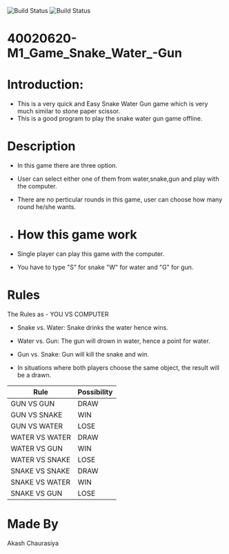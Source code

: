 ![Build Status](https://api.codiga.io/project/30083/score/svg)
![Build Status](https://api.codiga.io/project/30083/status/svg)

# 40020620-M1_Game_Snake_Water_-Gun

# Introduction:
- This is a very quick and Easy Snake Water Gun game which is very much similar to stone paper scissor.
- This is a good program to play the snake water gun game offline.

 # Description
- In this game there are three option.
- User can select either one of them from water,snake,gun and play with the computer.
- There are no perticular rounds in this game, user can choose how many round he/she wants.
- 
  # How this game work
 - Single player can play this game with the computer.

  - You have to type "S" for snake "W" for water and "G" for gun.
 # Rules
The Rules as - YOU VS COMPUTER

- Snake vs. Water: Snake drinks the water hence wins.

- Water vs. Gun: The gun will drown in water, hence a point for water.

- Gun vs. Snake: Gun will kill the snake and win.

- In situations where both players choose the same object, the result will be a drawn.

  

| Rule |  Possibility  |
| ------ | ------ |
| GUN VS GUN|DRAW |
| GUN VS SNAKE| WIN |
| GUN VS WATER | LOSE |
| WATER VS WATER	| DRAW |
| WATER VS GUN| WIN|
| WATER VS SNAKE| LOSE|
| SNAKE VS SNAKE|DRAW|
| SNAKE VS WATER| WIN|
| SNAKE VS GUN| LOSE|

# Made By
Akash Chaurasiya


